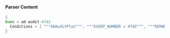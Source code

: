 #### Parser Content
```Java
{
Name = ad-audit-4742
  Conditions = [ """ADAuditPlus""", """EVENT_NUMBER = 4742""", """REMARKS = A computer account was changed.""" ]
}
```